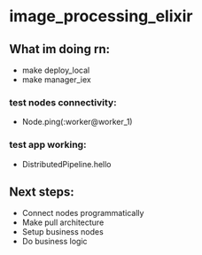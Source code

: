 # image_processing_elixir

## What im doing rn:

- make deploy_local
- make manager_iex

### test nodes connectivity:

- Node.ping(:worker@worker_1)

### test app working:

- DistributedPipeline.hello

## Next steps:

- Connect nodes programmatically
- Make pull architecture
- Setup business nodes
- Do business logic
